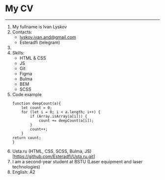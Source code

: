 # My CV
---
1. My fullname is Ivan Lyskov
2. Contacts:
    + lyskov.ivan.and@gmail.com
    + Esteradfi (telegram)
3. 
4. Skills:
    + HTML & CSS
    + JS
    + Git
    + Figma
    + Bulma
    + BEM
    + SCSS
5. Code example
    ```
    function deepCount(a){
        let count = 0;
        for (let i = 0; i < a.length; i++) {
            if (Array.isArray(a[i])) {
                count += deepCount(a[i]);
            }   
            count++;
        }
    return count;
    }
    ```
6. Usta.ru (HTML, CSS, SCSS, Bulma, JS)
   [https://github.com/Esteradfi/Usta.ru.git]
7. I am a second-year student at BSTU (Laser equipment and laser technologies)
8. English: A2